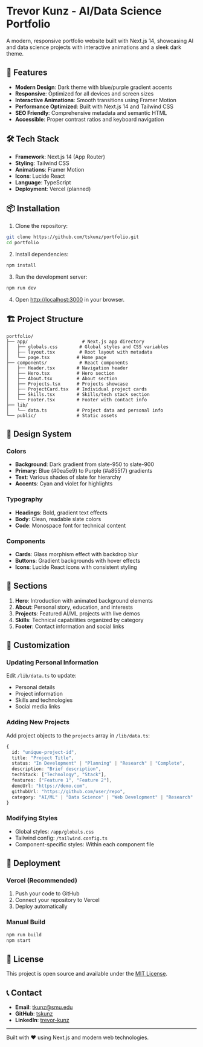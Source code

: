 # Trevor Kunz - AI/Data Science Portfolio

A modern, responsive portfolio website built with Next.js 14, showcasing AI and data science projects with interactive animations and a sleek dark theme.

## 🚀 Features

- **Modern Design**: Dark theme with blue/purple gradient accents
- **Responsive**: Optimized for all devices and screen sizes
- **Interactive Animations**: Smooth transitions using Framer Motion
- **Performance Optimized**: Built with Next.js 14 and Tailwind CSS
- **SEO Friendly**: Comprehensive metadata and semantic HTML
- **Accessible**: Proper contrast ratios and keyboard navigation

## 🛠 Tech Stack

- **Framework**: Next.js 14 (App Router)
- **Styling**: Tailwind CSS
- **Animations**: Framer Motion
- **Icons**: Lucide React
- **Language**: TypeScript
- **Deployment**: Vercel (planned)

## 📦 Installation

1. Clone the repository:
```bash
git clone https://github.com/tskunz/portfolio.git
cd portfolio
```

2. Install dependencies:
```bash
npm install
```

3. Run the development server:
```bash
npm run dev
```

4. Open [http://localhost:3000](http://localhost:3000) in your browser.

## 🏗 Project Structure

```
portfolio/
├── app/                    # Next.js app directory
│   ├── globals.css        # Global styles and CSS variables
│   ├── layout.tsx         # Root layout with metadata
│   └── page.tsx          # Home page
├── components/            # React components
│   ├── Header.tsx        # Navigation header
│   ├── Hero.tsx          # Hero section
│   ├── About.tsx         # About section
│   ├── Projects.tsx      # Projects showcase
│   ├── ProjectCard.tsx   # Individual project cards
│   ├── Skills.tsx        # Skills/tech stack section
│   └── Footer.tsx        # Footer with contact info
├── lib/
│   └── data.ts           # Project data and personal info
└── public/               # Static assets
```

## 🎨 Design System

### Colors
- **Background**: Dark gradient from slate-950 to slate-900
- **Primary**: Blue (#0ea5e9) to Purple (#a855f7) gradients
- **Text**: Various shades of slate for hierarchy
- **Accents**: Cyan and violet for highlights

### Typography
- **Headings**: Bold, gradient text effects
- **Body**: Clean, readable slate colors
- **Code**: Monospace font for technical content

### Components
- **Cards**: Glass morphism effect with backdrop blur
- **Buttons**: Gradient backgrounds with hover effects
- **Icons**: Lucide React icons with consistent styling

## 📱 Sections

1. **Hero**: Introduction with animated background elements
2. **About**: Personal story, education, and interests
3. **Projects**: Featured AI/ML projects with live demos
4. **Skills**: Technical capabilities organized by category
5. **Footer**: Contact information and social links

## 🔧 Customization

### Updating Personal Information
Edit `/lib/data.ts` to update:
- Personal details
- Project information
- Skills and technologies
- Social media links

### Adding New Projects
Add project objects to the `projects` array in `/lib/data.ts`:

```typescript
{
  id: "unique-project-id",
  title: "Project Title",
  status: "In Development" | "Planning" | "Research" | "Complete",
  description: "Brief description",
  techStack: ["Technology", "Stack"],
  features: ["Feature 1", "Feature 2"],
  demoUrl: "https://demo.com",
  githubUrl: "https://github.com/user/repo",
  category: "AI/ML" | "Data Science" | "Web Development" | "Research"
}
```

### Modifying Styles
- Global styles: `/app/globals.css`
- Tailwind config: `/tailwind.config.ts`
- Component-specific styles: Within each component file

## 🚀 Deployment

### Vercel (Recommended)
1. Push your code to GitHub
2. Connect your repository to Vercel
3. Deploy automatically

### Manual Build
```bash
npm run build
npm start
```

## 📄 License

This project is open source and available under the [MIT License](LICENSE).

## 📞 Contact

- **Email**: tkunz@smu.edu
- **GitHub**: [tskunz](https://github.com/tskunz)
- **LinkedIn**: [trevor-kunz](https://linkedin.com/in/trevor-kunz)

---

Built with ❤️ using Next.js and modern web technologies.
